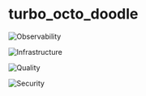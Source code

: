 # turbo_octo_doodle

![Observability](https://img.shields.io/endpoint??style=flat&url=https%3A%2F%2Fopslevel-jason.ngrok.io%2Fapi%2Fservice_level%2FWbOiOkNOei-7aXFoVGuETFcMNQxYAMvvXwqZk0dkNnk%2FObservability)

![Infrastructure](https://img.shields.io/endpoint?style=flat&url=https%3A%2F%2Fopslevel-jason.ngrok.io%2Fapi%2Fservice_level%2FWbOiOkNOei-7aXFoVGuETFcMNQxYAMvvXwqZk0dkNnk%2FInfrastructure)

![Quality](https://img.shields.io/endpoint?style=flat&url=https%3A%2F%2Fopslevel-jason.ngrok.io%2Fapi%2Fservice_level%2FWbOiOkNOei-7aXFoVGuETFcMNQxYAMvvXwqZk0dkNnk%2FQuality)

![Security](https://img.shields.io/endpoint?style=flat&url=https%3A%2F%2Fopslevel-jason.ngrok.io%2Fapi%2Fservice_level%2FWbOiOkNOei-7aXFoVGuETFcMNQxYAMvvXwqZk0dkNnk%2FSecurity)
